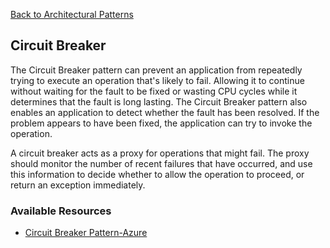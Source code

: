 [Back to Architectural Patterns](09-architectural-patterns.md)
## Circuit Breaker

The Circuit Breaker pattern can prevent an application from repeatedly trying to execute an operation that's likely to fail. Allowing it to continue without waiting for the fault to be fixed or wasting CPU cycles while it determines that the fault is long lasting. The Circuit Breaker pattern also enables an application to detect whether the fault has been resolved. If the problem appears to have been fixed, the application can try to invoke the operation.

A circuit breaker acts as a proxy for operations that might fail. The proxy should monitor the number of recent failures that have occurred, and use this information to decide whether to allow the operation to proceed, or return an exception immediately.
### Available Resources

- [Circuit Breaker Pattern-Azure](https://learn.microsoft.com/en-us/azure/architecture/patterns/circuit-breaker)